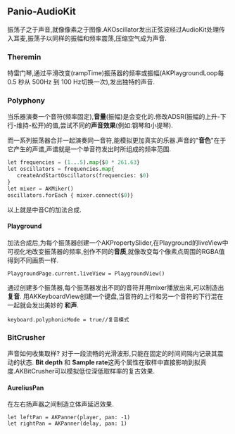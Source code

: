 ## Panio-AudioKit

振荡子之于声音,就像像素之于图像.AKOscillator发出正弦波经过AudioKit处理传入耳麦,振荡子以同样的振幅和频率震荡,压缩空气成为声音.

### Theremin

特雷门琴,通过平滑改变(rampTime)振荡器的频率或振幅(AKPlaygroundLoop每 0.5 秒从 500Hz 到 100 Hz切换一次),发出独特的声音.

### Polyphony

当乐器演奏一个音符(频率固定),**音量**(振幅)是会变化的.修改ADSR(振幅的上升-下行-维持-松开)的值,尝试不同的**声音效果**(例如:钢琴和小提琴).

而一系列振荡器合并一起演奏同一音符,能模拟更加真实的乐器.声音的"**音色**"在于它产生的声谱,声谱就是一个单音符发出时所组成的频率范围.
```py
let frequencies = (1...5).map{$0 * 261.63}
let oscillators = frequencies.map{
   createAndStartOscillators(frequencies: $0)
}
let mixer = AKMiker()
oscillators.forEach { mixer.connect($0)}
```
以上就是中音C的加法合成.

#### Playground

加法合成后,为每个振荡器创建一个AKPropertySlider,在Playground的liveView中可视化地改变振荡器的频率,创作不同的**音质**,就像改变每个像素点周围的RGBA值得到不同画质一样.

```pyt
PlaygroundPage.current.liveView = PlaygroundView()
```
通过创建多个振荡器,每个振荡器发出不同的音符并用mixer播放出来,可以制造出 **复音**. 
用AKKeyboardView创建一个键盘,当音符的上行和另一个音符的下行混在一起就会发出美妙的 **和声**.
```pyt
keyboard.polyphonicMode = true//复音模式
```

### BitCrusher

声音如何收集取样?
对于一段流畅的光滑波形,只能在固定的时间间隔内记录其震动的状态.
**Bit depth** 和 **Sample rate**这两个属性在取样中直接影响到拟真度.AKBitCrusher可以模拟低位深低取样率的复古效果.

#### AureliusPan

在左右扬声器之间制造立体声延迟效果.
```pyt
let leftPan = AKPanner(player, pan: -1)
let rightPan = AKPanner(delay, pan: 1)
```


